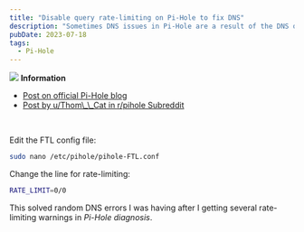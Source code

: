 ```yaml
---
title: "Disable query rate-limiting on Pi-Hole to fix DNS"
description: "Sometimes DNS issues in Pi-Hole are a result of the DNS query rate-limiting enabled by default, which can be disabled altogether by editing a single file."
pubDate: 2023-07-18
tags:
  - Pi-Hole
---
```


<div>
  <div class="info">
    <span>
      <img src="/img/assets/info.svg" class="info-icon">
      <b>Information</b>
    </span>
    <p>
      <ul>
        <li>
          <a href="https://pi-hole.net/blog/2021/02/16/pi-hole-ftl-v5-7-and-web-v5-4-released/#page-content:~:text=Rate%2Dlimiting%20can%20easily%20be%20disabled" target="_blank">Post on official Pi-Hole blog</a>
        </li>
        <li>
          <a href="https://www.reddit.com/r/pihole/comments/osm2fn/psa_if_you_are_having_random_dns_resolution" target="_blank">Post by u/Thom\_\_Cat in r/pihole Subreddit</a>
        </li>
      </ul>
    </p>
  </div>
</div>
<br>

Edit the FTL config file:

```bash
sudo nano /etc/pihole/pihole-FTL.conf
```

Change the line for rate-limiting:

```bash
RATE_LIMIT=0/0
```

This solved random DNS errors I was having after I getting several rate-limiting warnings in _Pi-Hole diagnosis_.
